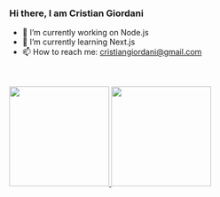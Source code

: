 ### Hi there, I am Cristian Giordani

- 🔭  I’m currently working on Node.js
- 🌱  I’m currently learning Next.js
- 📫  How to reach me: cristiangiordani@gmail.com

<br />
<br />
<div>
  <a href="https://github.com/CrisGiordani">
  <img height="180em" src="https://github-readme-stats.vercel.app/api username=crisgiordani&show_icons=true&theme=dracula&include_all_commits=true&count_private=true"/>
  <img height="180em" src="https://github-readme-stats.vercel.app/api/top-langs/?username=crisgiordani&layout=compact&langs_count=7&theme=dracula"/>
</div>

